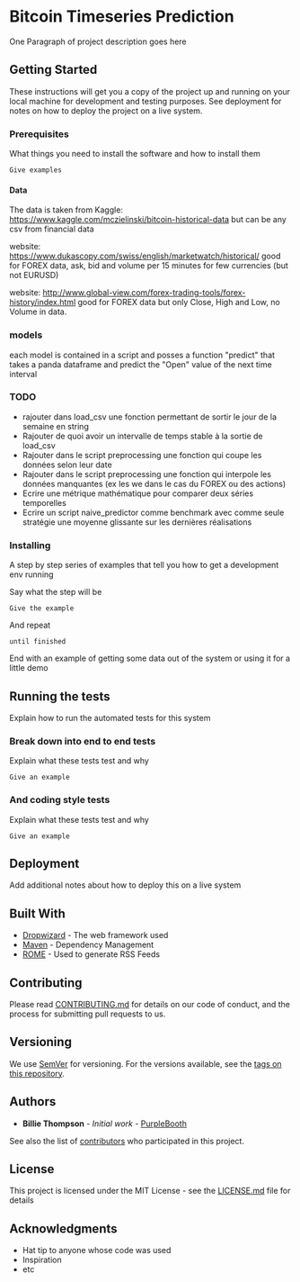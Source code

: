 # Bitcoin Timeseries Prediction

One Paragraph of project description goes here

## Getting Started

These instructions will get you a copy of the project up and running on your local machine for development and testing purposes. See deployment for notes on how to deploy the project on a live system.

### Prerequisites

What things you need to install the software and how to install them

```
Give examples
```

#### Data
The data is taken from Kaggle:  
https://www.kaggle.com/mczielinski/bitcoin-historical-data
but can be any csv from financial data

website: https://www.dukascopy.com/swiss/english/marketwatch/historical/
good for FOREX data, ask, bid and volume per 15 minutes for few currencies (but not EURUSD)


website: http://www.global-view.com/forex-trading-tools/forex-history/index.html
good for FOREX data but only Close, High and Low, no Volume in data.

### models

each model is contained in a script and posses a function "predict" that takes a panda dataframe and predict the "Open" value of the next time interval


### TODO


- rajouter dans load_csv une fonction permettant de sortir le jour de la semaine en string
- Rajouter de quoi avoir un intervalle de temps stable à la sortie de load_csv
- Rajouter dans le script preprocessing une fonction qui coupe les données selon leur date
- Rajouter dans le script preprocessing une fonction qui interpole les données manquantes (ex les we
dans le cas du FOREX ou des actions)
- Ecrire une métrique mathématique pour comparer deux séries temporelles 
- Ecrire un script naive_predictor comme benchmark avec comme seule stratégie une moyenne glissante sur les 
dernières réalisations

### Installing

A step by step series of examples that tell you how to get a development env running

Say what the step will be

```
Give the example
```

And repeat

```
until finished
```

End with an example of getting some data out of the system or using it for a little demo

## Running the tests

Explain how to run the automated tests for this system

### Break down into end to end tests

Explain what these tests test and why

```
Give an example
```

### And coding style tests

Explain what these tests test and why

```
Give an example
```

## Deployment

Add additional notes about how to deploy this on a live system

## Built With

* [Dropwizard](http://www.dropwizard.io/1.0.2/docs/) - The web framework used
* [Maven](https://maven.apache.org/) - Dependency Management
* [ROME](https://rometools.github.io/rome/) - Used to generate RSS Feeds

## Contributing

Please read [CONTRIBUTING.md](https://gist.github.com/PurpleBooth/b24679402957c63ec426) for details on our code of conduct, and the process for submitting pull requests to us.

## Versioning

We use [SemVer](http://semver.org/) for versioning. For the versions available, see the [tags on this repository](https://github.com/your/project/tags). 

## Authors

* **Billie Thompson** - *Initial work* - [PurpleBooth](https://github.com/PurpleBooth)

See also the list of [contributors](https://github.com/your/project/contributors) who participated in this project.

## License

This project is licensed under the MIT License - see the [LICENSE.md](LICENSE.md) file for details

## Acknowledgments

* Hat tip to anyone whose code was used
* Inspiration
* etc


